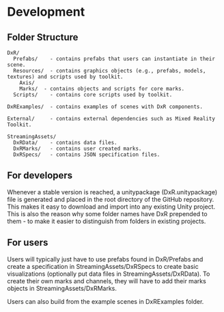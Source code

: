 # Development

## Folder Structure
    
    DxR/
      Prefabs/    - contains prefabs that users can instantiate in their scene.
      Resources/  - contains graphics objects (e.g., prefabs, models, textures) and scripts used by toolkit.
        Axis/   
        Marks/  - contains objects and scripts for core marks.
      Scripts/    - contains core scripts used by toolkit.
  
    DxRExamples/  - contains examples of scenes with DxR components.

    External/     - contains external dependencies such as Mixed Reality Toolkit.

    StreamingAssets/ 
      DxRData/    - contains data files.
      DxRMarks/   - contains user created marks.
      DxRSpecs/   - contains JSON specification files.
  
## For developers

Whenever a stable version is reached, a unitypackage (DxR.unitypackage) file is generated and placed in the root directory of the GitHub repository. This makes it easy to download and import into any existing Unity project. This is also the reason why some folder names have DxR prepended to them - to make it easier to distinguish from folders in existing projects.

## For users

Users will typically just have to use prefabs found in DxR/Prefabs and create a specification in StreamingAssets/DxRSpecs to create basic visualizations (optionally put data files in StreamingAssets/DxRData). To create their own marks and channels, they will have to add their marks objects in StreamingAssets/DxRMarks.

Users can also build from the example scenes in DxRExamples folder.
  
